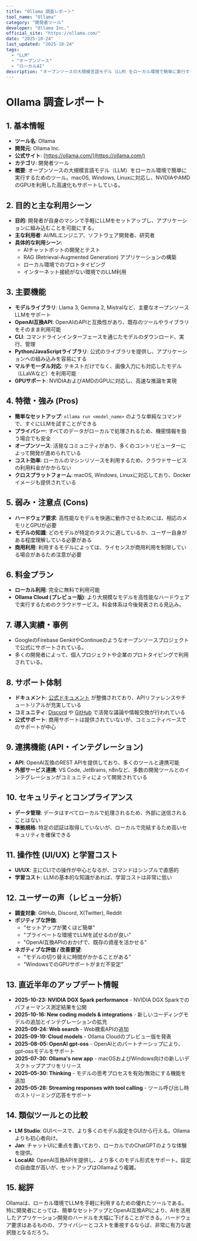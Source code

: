 ```yaml
---
title: "Ollama 調査レポート"
tool_name: "Ollama"
category: "開発者ツール"
developer: "Ollama Inc."
official_site: "https://ollama.com/"
date: "2025-10-24"
last_updated: "2025-10-24"
tags:
  - "LLM"
  - "オープンソース"
  - "ローカルAI"
description: "オープンソースの大規模言語モデル（LLM）をローカル環境で簡単に実行するためのツール"
---
```


# **Ollama 調査レポート**

## **1. 基本情報**

* **ツール名**: Ollama
* **開発元**: Ollama Inc.
* **公式サイト**: [https://ollama.com/](https://ollama.com/)
* **カテゴリ**: 開発者ツール
* **概要**: オープンソースの大規模言語モデル（LLM）をローカル環境で簡単に実行するためのツール。macOS, Windows, Linuxに対応し、NVIDIAやAMDのGPUを利用した高速化もサポートしている。

## **2. 目的と主な利用シーン**

* **目的**: 開発者が自身のマシンで手軽にLLMをセットアップし、アプリケーションに組み込むことを可能にする。
* **主な利用者**: AI/MLエンジニア、ソフトウェア開発者、研究者
* **具体的な利用シーン**:
  * AIチャットボットの開発とテスト
  * RAG (Retrieval-Augmented Generation) アプリケーションの構築
  * ローカル環境でのプロトタイピング
  * インターネット接続がない環境でのLLM利用

## **3. 主要機能**

* **モデルライブラリ**: Llama 3, Gemma 2, Mistralなど、主要なオープンソースLLMをサポート
* **OpenAI互換API**: OpenAIのAPIと互換性があり、既存のツールやライブラリをそのまま利用可能
* **CLI**: コマンドラインインターフェースを通じたモデルのダウンロード、実行、管理
* **Python/JavaScriptライブラリ**: 公式のライブラリを提供し、アプリケーションへの組み込みを容易にする
* **マルチモーダル対応**: テキストだけでなく、画像入力にも対応したモデル（LLaVAなど）を利用可能
* **GPUサポート**: NVIDIAおよびAMDのGPUに対応し、高速な推論を実現

## **4. 特徴・強み (Pros)**

* **簡単なセットアップ**: `ollama run <model_name>` のような単純なコマンドで、すぐにLLMを試すことができる
* **プライバシー**: すべてのデータがローカルで処理されるため、機密情報を扱う場合でも安全
* **オープンソース**: 活発なコミュニティがあり、多くのコントリビューターによって開発が進められている
* **コスト効率**: ローカルのマシンリソースを利用するため、クラウドサービスの利用料金がかからない
* **クロスプラットフォーム**: macOS, Windows, Linuxに対応しており、Dockerイメージも提供されている

## **5. 弱み・注意点 (Cons)**

* **ハードウェア要求**: 高性能なモデルを快適に動作させるためには、相応のメモリとGPUが必要
* **モデルの知識**: どのモデルが特定のタスクに適しているか、ユーザー自身がある程度理解している必要がある
* **商用利用**: 利用するモデルによっては、ライセンスが商用利用を制限している場合があるため注意が必要

## **6. 料金プラン**

* **ローカル利用**: 完全に無料で利用可能
* **Ollama Cloud (プレビュー版)**: より大規模なモデルを高性能なハードウェアで実行するためのクラウドサービス。料金体系は今後発表される見込み。

## **7. 導入実績・事例**

* GoogleのFirebase GenkitやContinueのようなオープンソースプロジェクトで公式にサポートされている。
* 多くの開発者によって、個人プロジェクトや企業のプロトタイピングで利用されている。

## **8. サポート体制**

* **ドキュメント**: [公式ドキュメント](https://ollama.com/docs) が整備されており、APIリファレンスやチュートリアルが充実している
* **コミュニティ**: [Discord](https://discord.gg/ollama) や [GitHub](https://github.com/ollama/ollama) で活発な議論や情報交換が行われている
* **公式サポート**: 商用サポートは提供されていないが、コミュニティベースでのサポートが中心

## **9. 連携機能 (API・インテグレーション)**

* **API**: OpenAI互換のREST APIを提供しており、多くのツールと連携可能
* **外部サービス連携**: VS Code, JetBrains, n8nなど、多数の開発ツールとのインテグレーションがコミュニティによって開発されている

## **10. セキュリティとコンプライアンス**

* **データ管理**: データはすべてローカルで処理されるため、外部に送信されることはない
* **準拠規格**: 特定の認証は取得していないが、ローカルで完結するため高いセキュリティを確保できる

## **11. 操作性 (UI/UX) と学習コスト**

* **UI/UX**: 主にCLIでの操作が中心となるが、コマンドはシンプルで直感的
* **学習コスト**: LLMの基本的な知識があれば、学習コストは非常に低い

## **12. ユーザーの声（レビュー分析）**

* **調査対象**: GitHub, Discord, X(Twitter), Reddit
* **ポジティブな評価**:
  * "セットアップが驚くほど簡単"
  * "プライベートな環境でLLMを試せるのが良い"
  * "OpenAI互換APIのおかげで、既存の資産を活かせる"
* **ネガティブな評価 / 改善要望**:
  * "モデルの切り替えに時間がかかることがある"
  * "WindowsでのGPUサポートがまだ不安定"

## **13. 直近半年のアップデート情報**

* **2025-10-23: NVIDIA DGX Spark performance** - NVIDIA DGX Sparkでのパフォーマンス測定結果を公開
* **2025-10-16: New coding models & integrations** - 新しいコーディングモデルの追加とインテグレーションの拡充
* **2025-09-24: Web search** - Web検索APIの追加
* **2025-09-19: Cloud models** - Ollama Cloudのプレビュー版を発表
* **2025-08-05: OpenAI gpt-oss** - OpenAIとのパートナーシップにより、gpt-ossモデルをサポート
* **2025-07-30: Ollama's new app** - macOSおよびWindows向けの新しいデスクトップアプリをリリース
* **2025-05-30: Thinking** - モデルの思考プロセスを有効/無効にする機能を追加
* **2025-05-28: Streaming responses with tool calling** - ツール呼び出し時のストリーミング応答をサポート

## **14. 類似ツールとの比較**

* **LM Studio**: GUIベースで、より多くのモデル設定をGUIから行える。Ollamaよりも初心者向け。
* **Jan**: チャットUIに重点を置いており、ローカルでのChatGPTのような体験を提供。
* **LocalAI**: OpenAI互換APIを提供し、より多くのモデル形式をサポート。設定の自由度が高いが、セットアップはOllamaより複雑。

## **15. 総評**

Ollamaは、ローカル環境でLLMを手軽に利用するための優れたツールである。特に開発者にとっては、簡単なセットアップとOpenAI互換APIにより、AIを活用したアプリケーション開発のハードルを大幅に下げることができる。ハードウェア要求はあるものの、プライバシーとコストを重視するならば、非常に有力な選択肢となるだろう。

